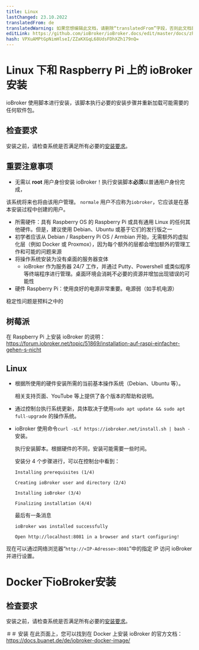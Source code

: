 ```yaml
---
title: Linux
lastChanged: 23.10.2022
translatedFrom: de
translatedWarning: 如果您想编辑此文档，请删除“translatedFrom”字段，否则此文档将再次自动翻译
editLink: https://github.com/ioBroker/ioBroker.docs/edit/master/docs/zh-cn/install/linux.md
hash: VPXuAMPtGpNimHlseI/ZZaKXGqL68UdsFDhXZh179nQ=
---
```

# Linux 下和 Raspberry Pi 上的 ioBroker 安装
ioBroker 使用脚本进行安装，该脚本执行必要的安装步骤并重新加载可能需要的任何软件包。

## 检查要求
安装之前，请检查系统是否满足所有必要的[安装要求](./requirements.md)。

## 重要注意事项
- 无需以 **root** 用户身份安装 ioBroker！执行安装脚本**必须**以普通用户身份完成，

该系统将来也将由该用户管理。 `normale` 用户不应称为`iobroker`，它应该是在基本安装过程中创建的用户。

- 所需硬件：具有 Raspberry OS 的 Raspberry Pi 或具有通用 Linux 的任何其他硬件。但是，建议使用 Debian、Ubuntu 或基于它们的发行版之一
- 初学者应该从 Debian / Raspberry Pi OS / Armbian 开始，无需额外的虚拟化层（例如 Docker 或 Proxmox），因为每个额外的层都会增加额外的管理工作和可能的问题来源
- 将操作系统安装为没有桌面的服务器变体
  - ioBroker 作为服务器 24/7 工作，并通过 Putty、Powershell 或类似程序等终端程序进行管理。桌面环境会消耗不必要的资源并增加出现错误的可能性
- 硬件 Raspberry Pi：使用良好的电源非常重要。电源弱（如手机电源）

稳定性问题是预料之中的

## 树莓派
在 Raspberry Pi 上安装 ioBroker 的说明：https://forum.iobroker.net/topic/51869/installation-auf-raspi-einfacher-gehen-s-nicht

## Linux
* 根据所使用的硬件安装所需的当前基本操作系统（Debian、Ubuntu 等）。

  相关支持页面、YouTube 等上提供了各个版本的帮助和说明。

* 通过控制台执行系统更新，具体取决于使用``sudo apt update && sudo apt full-upgrade`` 的操作系统。

* ioBroker 使用命令``curl -sLf https://iobroker.net/install.sh | bash -``安装。

  执行安装脚本。根据硬件的不同，安装可能需要一些时间。

  安装分 4 个步骤进行，可以在控制台中看到：

  ``Installing prerequisites (1/4)``

  ``Creating ioBroker user and directory (2/4)``

  ``Installing ioBroker (3/4)``

  ``Finalizing installation (4/4)``

  最后有一条消息

  ``ioBroker was installed successfully``

  ``Open http://localhost:8081 in a browser and start configuring!``

现在可以通过网络浏览器“`http://<IP-Adresse>:8081`”中的指定 IP 访问 ioBroker 并进行设置。

# Docker下ioBroker安装
## 检查要求
安装之前，请检查系统是否满足所有必要的[安装要求](./requirements.md)。

＃＃ 安装
在此页面上，您可以找到在 Docker 上安装 ioBroker 的官方文档：https://docs.buanet.de/de/iobroker-docker-image/